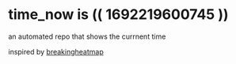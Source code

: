 # time_now is (( 1692219600745 ))

an automated repo that shows the currnent time

inspired by [breakingheatmap](https://github.com/breakingheatmap/breakingheatmap)